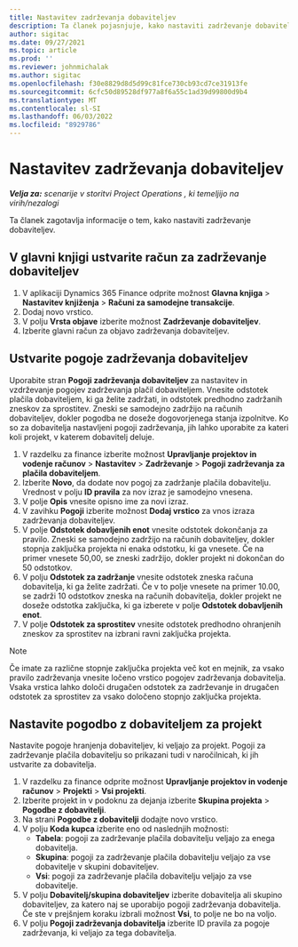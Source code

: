```yaml
---
title: Nastavitev zadrževanja dobaviteljev
description: Ta članek pojasnjuje, kako nastaviti zadrževanje dobaviteljev.
author: sigitac
ms.date: 09/27/2021
ms.topic: article
ms.prod: ''
ms.reviewer: johnmichalak
ms.author: sigitac
ms.openlocfilehash: f30e8829d8d5d99c81fce730cb93cd7ce31913fe
ms.sourcegitcommit: 6cfc50d89528df977a8f6a55c1ad39d99800d9b4
ms.translationtype: MT
ms.contentlocale: sl-SI
ms.lasthandoff: 06/03/2022
ms.locfileid: "8929786"
---
```

# <a name="set-up-vendor-retention"></a>Nastavitev zadrževanja dobaviteljev

_**Velja za:** scenarije v storitvi Project Operations , ki temeljijo na virih/nezalogi_

Ta članek zagotavlja informacije o tem, kako nastaviti zadrževanje dobaviteljev.

## <a name="set-up-a-vendor-retention-account-in-general-ledger"></a>V glavni knjigi ustvarite račun za zadrževanje dobaviteljev

1. V aplikaciji Dynamics 365 Finance odprite možnost **Glavna knjiga** > **Nastavitev knjiženja** > **Računi za samodejne transakcije**.
2. Dodaj novo vrstico.
3. V polju **Vrsta objave** izberite možnost **Zadrževanje dobaviteljev**.
4. Izberite glavni račun za objavo zadrževanja dobaviteljev.

## <a name="create-vendor-retention-terms"></a>Ustvarite pogoje zadrževanja dobaviteljev

Uporabite stran **Pogoji zadrževanja dobaviteljev** za nastavitev in vzdrževanje pogojev zadrževanja plačil dobaviteljem. Vnesite odstotek plačila dobaviteljem, ki ga želite zadržati, in odstotek predhodno zadržanih zneskov za sprostitev. Zneski se samodejno zadržijo na računih dobaviteljev, dokler pogodba ne doseže dogovorjenega stanja izpolnitve. Ko so za dobavitelja nastavljeni pogoji zadrževanja, jih lahko uporabite za kateri koli projekt, v katerem dobavitelj deluje.

1. V razdelku za finance izberite možnost **Upravljanje projektov in vodenje računov** > **Nastavitev** > **Zadrževanje** > **Pogoji zadrževanja za plačila dobaviteljem**.
2. Izberite **Novo**, da dodate nov pogoj za zadržanje plačila dobavitelju. Vrednost v polju **ID pravila** za nov izraz je samodejno vnesena. 
3. V polje **Opis** vnesite opisno ime za novi izraz.
4. V zavihku **Pogoji** izberite možnost **Dodaj vrstico** za vnos izraza zadrževanja dobaviteljev.
5. V polje **Odstotek dobavljenih enot** vnesite odstotek dokončanja za pravilo. Zneski se samodejno zadržijo na računih dobaviteljev, dokler stopnja zaključka projekta ni enaka odstotku, ki ga vnesete. Če na primer vnesete 50,00, se zneski zadržijo, dokler projekt ni dokončan do 50 odstotkov.
6. V polju **Odstotek za zadržanje** vnesite odstotek zneska računa dobavitelja, ki ga želite zadržati. Če v to polje vnesete na primer 10.00, se zadrži 10 odstotkov zneska na računih dobavitelja, dokler projekt ne doseže odstotka zaključka, ki ga izberete v polje **Odstotek dobavljenih enot**.
7. V polje **Odstotek za sprostitev** vnesite odstotek predhodno ohranjenih zneskov za sprostitev na izbrani ravni zaključka projekta.

> [!NOTE]
> Če imate za različne stopnje zaključka projekta več kot en mejnik, za vsako pravilo zadrževanja vnesite ločeno vrstico pogojev zadrževanja dobavitelja. Vsaka vrstica lahko določi drugačen odstotek za zadrževanje in drugačen odstotek za sprostitev za vsako določeno stopnjo zaključka projekta.

## <a name="set-up-a-vendor-agreement-for-the-project"></a>Nastavite pogodbo z dobaviteljem za projekt

Nastavite pogoje hranjenja dobaviteljev, ki veljajo za projekt. Pogoji za zadrževanje plačila dobavitelju so prikazani tudi v naročilnicah, ki jih ustvarite za dobavitelja.

1. V razdelku za finance odprite možnost **Upravljanje projektov in vodenje računov** > **Projekti** > **Vsi projekti**. 
2. Izberite projekt in v podoknu za dejanja izberite **Skupina projekta** > **Pogodbe z dobavitelji**.
3. Na strani **Pogodbe z dobavitelji** dodajte novo vrstico.
4. V polju **Koda kupca** izberite eno od naslednjih možnosti:
   - **Tabela**: pogoji za zadrževanje plačila dobavitelju veljajo za enega dobavitelja.
   - **Skupina**: pogoji za zadrževanje plačila dobavitelju veljajo za vse dobavitelje v skupini dobaviteljev.
   - **Vsi**: pogoji za zadrževanje plačila dobavitelju veljajo za vse dobavitelje.
5. V polju **Dobavitelj/skupina dobaviteljev** izberite dobavitelja ali skupino dobaviteljev, za katero naj se uporabijo pogoji zadrževanja dobavitelja. Če ste v prejšnjem koraku izbrali možnost **Vsi**, to polje ne bo na voljo.
6. V polju **Pogoji zadrževanja dobavitelja** izberite ID pravila za pogoje zadrževanja, ki veljajo za tega dobavitelja.

